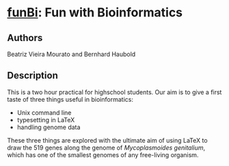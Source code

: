 # [funBi](https://owncloud.gwdg.de/index.php/s/azm5ImqUpGUYdRw): Fun with Bioinformatics
## Authors
Beatriz Vieira Mourato and Bernhard Haubold
## Description
This is a two hour practical for highschool students. Our aim is to
give a first taste of three things useful in bioinformatics:

- Unix command line
- typesetting in LaTeX
- handling genome data

These three things are explored with the ultimate aim of using LaTeX
to draw the 519 genes along the genome of *Mycoplasmoides genitalium*,
which has one of the smallest genomes of any free-living organism.
